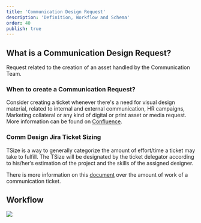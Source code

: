 ```yaml
---
title: 'Communication Design Request'
description: 'Definition, Workflow and Schema'
order: 40
publish: true
---
```


## What is a Communication Design Request?

Request related to the creation of an asset handled by the Communication Team.

### When to create a Communication Request?

Consider creating a ticket whenever there's a need for visual design material, related to internal and external communication, HR campaigns, Marketing collateral or any kind of digital or print asset or media request. More information can be found on [Confluence](https://liferay.atlassian.net/wiki/spaces/DSGN/pages/1806699293/Creating+a+Design+Request+Ticket).

### Comm Design Jira Ticket Sizing

TSize is a way to generally categorize the amount of effort/time a ticket may take to fulfill. The TSize will be designated by the ticket delegator according to his/her’s estimation of the project and the skills of the assigned designer. 

There is more information on this [document](https://docs.google.com/document/d/1Se6FNe8UDpyjfWac1FgUD17BMKO7rEcYoEgjlEK5jrc/edit) over the amount of work of a communication ticket.


## Workflow

<Image
	src="/images/handbook/tools/jira/comm-request-workflow.png"
	size="medium"
	caption="Communication Request workflow"
	margin="4rem -2rem 0 4rem"
	rounded
	dropShadow
/>
